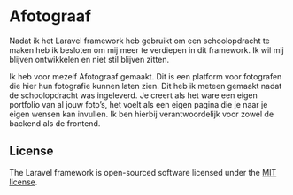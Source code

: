 # Afotograaf

Nadat ik het Laravel framework heb gebruikt om een schoolopdracht te maken heb ik besloten om mij meer te verdiepen in dit framework. Ik wil mij blijven ontwikkelen en niet stil blijven zitten.

Ik heb voor mezelf Afotograaf gemaakt. Dit is een platform voor fotografen die hier hun fotografie kunnen laten zien. Dit heb ik meteen gemaakt nadat de schoolopdracht was ingeleverd. Je creert als het ware een eigen portfolio van al jouw foto’s, het voelt als een eigen pagina die je naar je eigen wensen kan invullen. Ik ben hierbij verantwoordelijk voor zowel de backend als de frontend.

## License

The Laravel framework is open-sourced software licensed under the [MIT license](http://opensource.org/licenses/MIT).

